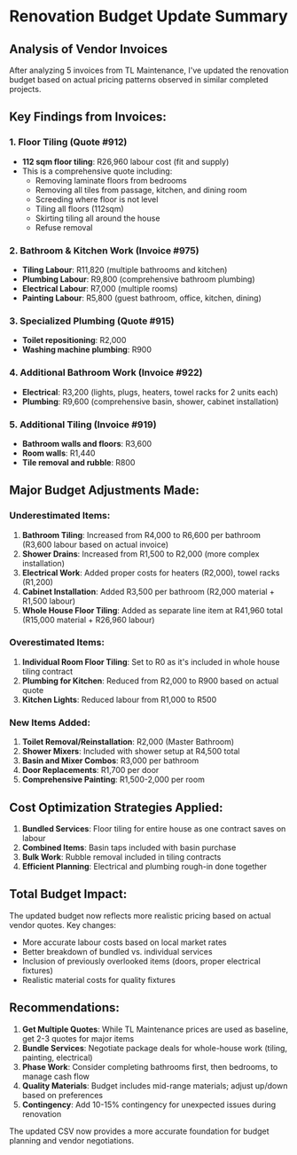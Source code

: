 # Renovation Budget Update Summary

## Analysis of Vendor Invoices

After analyzing 5 invoices from TL Maintenance, I've updated the renovation budget based on actual pricing patterns observed in similar completed projects.

## Key Findings from Invoices:

### 1. **Floor Tiling (Quote #912)**
- **112 sqm floor tiling**: R26,960 labour cost (fit and supply)
- This is a comprehensive quote including:
  - Removing laminate floors from bedrooms
  - Removing all tiles from passage, kitchen, and dining room
  - Screeding where floor is not level
  - Tiling all floors (112sqm)
  - Skirting tiling all around the house
  - Refuse removal

### 2. **Bathroom & Kitchen Work (Invoice #975)**
- **Tiling Labour**: R11,820 (multiple bathrooms and kitchen)
- **Plumbing Labour**: R9,800 (comprehensive bathroom plumbing)
- **Electrical Labour**: R7,000 (multiple rooms)
- **Painting Labour**: R5,800 (guest bathroom, office, kitchen, dining)

### 3. **Specialized Plumbing (Quote #915)**
- **Toilet repositioning**: R2,000
- **Washing machine plumbing**: R900

### 4. **Additional Bathroom Work (Invoice #922)**
- **Electrical**: R3,200 (lights, plugs, heaters, towel racks for 2 units each)
- **Plumbing**: R9,600 (comprehensive basin, shower, cabinet installation)

### 5. **Additional Tiling (Invoice #919)**
- **Bathroom walls and floors**: R3,600
- **Room walls**: R1,440
- **Tile removal and rubble**: R800

## Major Budget Adjustments Made:

### Underestimated Items:
1. **Bathroom Tiling**: Increased from R4,000 to R6,600 per bathroom (R3,600 labour based on actual invoice)
2. **Shower Drains**: Increased from R1,500 to R2,000 (more complex installation)
3. **Electrical Work**: Added proper costs for heaters (R2,000), towel racks (R1,200)
4. **Cabinet Installation**: Added R3,500 per bathroom (R2,000 material + R1,500 labour)
5. **Whole House Floor Tiling**: Added as separate line item at R41,960 total (R15,000 material + R26,960 labour)

### Overestimated Items:
1. **Individual Room Floor Tiling**: Set to R0 as it's included in whole house tiling contract
2. **Plumbing for Kitchen**: Reduced from R2,000 to R900 based on actual quote
3. **Kitchen Lights**: Reduced labour from R1,000 to R500

### New Items Added:
1. **Toilet Removal/Reinstallation**: R2,000 (Master Bathroom)
2. **Shower Mixers**: Included with shower setup at R4,500 total
3. **Basin and Mixer Combos**: R3,000 per bathroom
4. **Door Replacements**: R1,700 per door
5. **Comprehensive Painting**: R1,500-2,000 per room

## Cost Optimization Strategies Applied:

1. **Bundled Services**: Floor tiling for entire house as one contract saves on labour
2. **Combined Items**: Basin taps included with basin purchase
3. **Bulk Work**: Rubble removal included in tiling contracts
4. **Efficient Planning**: Electrical and plumbing rough-in done together

## Total Budget Impact:

The updated budget now reflects more realistic pricing based on actual vendor quotes. Key changes:
- More accurate labour costs based on local market rates
- Better breakdown of bundled vs. individual services
- Inclusion of previously overlooked items (doors, proper electrical fixtures)
- Realistic material costs for quality fixtures

## Recommendations:

1. **Get Multiple Quotes**: While TL Maintenance prices are used as baseline, get 2-3 quotes for major items
2. **Bundle Services**: Negotiate package deals for whole-house work (tiling, painting, electrical)
3. **Phase Work**: Consider completing bathrooms first, then bedrooms, to manage cash flow
4. **Quality Materials**: Budget includes mid-range materials; adjust up/down based on preferences
5. **Contingency**: Add 10-15% contingency for unexpected issues during renovation

The updated CSV now provides a more accurate foundation for budget planning and vendor negotiations.